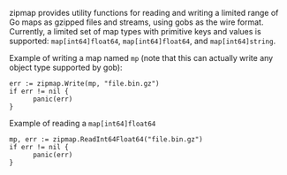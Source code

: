 zipmap provides utility functions for reading and writing a limited
range of Go maps as gzipped files and streams, using gobs as the wire
format.  Currently, a limited set of map types with primitive keys and
values is supported: `map[int64]float64`, `map[int64]float64`, and
`map[int64]string`.

Example of writing a map named `mp` (note that this can actually write
any object type supported by gob):

```
err := zipmap.Write(mp, "file.bin.gz")
if err != nil {
 	  panic(err)
}
```

Example of reading a `map[int64]float64`

```
mp, err := zipmap.ReadInt64Float64("file.bin.gz")
if err != nil {
 	  panic(err)
}
```
